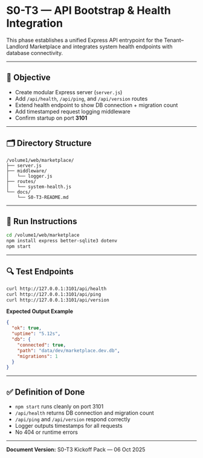 # S0-T3 — API Bootstrap & Health Integration

This phase establishes a unified Express API entrypoint for the Tenant–Landlord Marketplace and integrates system health endpoints with database connectivity.

---

## 🎯 Objective
- Create modular Express server (`server.js`)
- Add `/api/health`, `/api/ping`, and `/api/version` routes
- Extend health endpoint to show DB connection + migration count
- Add timestamped request logging middleware
- Confirm startup on port **3101**

---

## 🗂 Directory Structure
```
/volume1/web/marketplace/
├── server.js
├── middleware/
│   └── logger.js
├── routes/
│   └── system-health.js
└── docs/
    └── S0-T3-README.md
```

---

## 🧱 Run Instructions
```bash
cd /volume1/web/marketplace
npm install express better-sqlite3 dotenv
npm start
```

---

## 🔍 Test Endpoints
```bash
curl http://127.0.0.1:3101/api/health
curl http://127.0.0.1:3101/api/ping
curl http://127.0.0.1:3101/api/version
```

**Expected Output Example**
```json
{
  "ok": true,
  "uptime": "5.12s",
  "db": {
    "connected": true,
    "path": "data/dev/marketplace.dev.db",
    "migrations": 1
  }
}
```

---

## ✅ Definition of Done
- `npm start` runs cleanly on port 3101
- `/api/health` returns DB connection and migration count
- `/api/ping` and `/api/version` respond correctly
- Logger outputs timestamps for all requests
- No 404 or runtime errors

---

**Document Version:** S0-T3 Kickoff Pack — 06 Oct 2025

